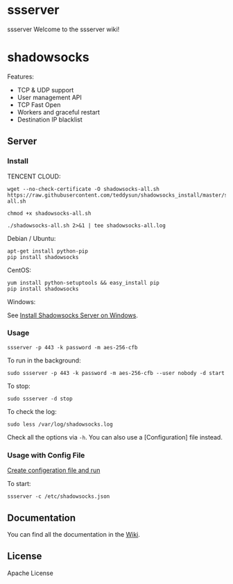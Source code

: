 # ssserver
ssserver
Welcome to the ssserver wiki!

shadowsocks
===========

Features:
- TCP & UDP support
- User management API
- TCP Fast Open
- Workers and graceful restart
- Destination IP blacklist

Server
------

### Install

TENCENT CLOUD:
    
    wget --no-check-certificate -O shadowsocks-all.sh https://raw.githubusercontent.com/teddysun/shadowsocks_install/master/shadowsocks-all.sh
    
    chmod +x shadowsocks-all.sh
    
    ./shadowsocks-all.sh 2>&1 | tee shadowsocks-all.log

Debian / Ubuntu:

    apt-get install python-pip
    pip install shadowsocks

CentOS:

    yum install python-setuptools && easy_install pip
    pip install shadowsocks

Windows:

See [Install Shadowsocks Server on Windows](https://github.com/shadowsocks/shadowsocks/wiki/Install-Shadowsocks-Server-on-Windows).

### Usage

    ssserver -p 443 -k password -m aes-256-cfb

To run in the background:

    sudo ssserver -p 443 -k password -m aes-256-cfb --user nobody -d start

To stop:

    sudo ssserver -d stop

To check the log:

    sudo less /var/log/shadowsocks.log

Check all the options via `-h`. You can also use a [Configuration] file
instead.

### Usage with Config File

[Create configeration file and run](https://github.com/shadowsocks/shadowsocks/wiki/Configuration-via-Config-File)

To start:

    ssserver -c /etc/shadowsocks.json


Documentation
-------------

You can find all the documentation in the [Wiki](https://github.com/shadowsocks/shadowsocks/wiki).

License
-------

Apache License

